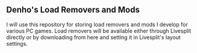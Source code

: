 ## Denho's Load Removers and Mods
I will use this repository for storing load removers and mods I develop for various PC games.
Load removers will be available either through Livesplit directly or by downloading from here and setting it in Livesplit's layout settings.
